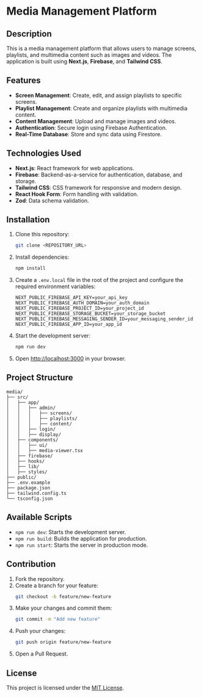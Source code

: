 # Media Management Platform

## Description

This is a media management platform that allows users to manage screens, playlists, and multimedia content such as images and videos. The application is built using **Next.js**, **Firebase**, and **Tailwind CSS**.

## Features

- **Screen Management**: Create, edit, and assign playlists to specific screens.
- **Playlist Management**: Create and organize playlists with multimedia content.
- **Content Management**: Upload and manage images and videos.
- **Authentication**: Secure login using Firebase Authentication.
- **Real-Time Database**: Store and sync data using Firestore.

## Technologies Used

- **Next.js**: React framework for web applications.
- **Firebase**: Backend-as-a-service for authentication, database, and storage.
- **Tailwind CSS**: CSS framework for responsive and modern design.
- **React Hook Form**: Form handling with validation.
- **Zod**: Data schema validation.

## Installation

1. Clone this repository:
   ```bash
   git clone <REPOSITORY_URL>
   ```
2. Install dependencies:
   ```bash
   npm install
   ```
3. Create a `.env.local` file in the root of the project and configure the required environment variables:
   ```env
   NEXT_PUBLIC_FIREBASE_API_KEY=your_api_key
   NEXT_PUBLIC_FIREBASE_AUTH_DOMAIN=your_auth_domain
   NEXT_PUBLIC_FIREBASE_PROJECT_ID=your_project_id
   NEXT_PUBLIC_FIREBASE_STORAGE_BUCKET=your_storage_bucket
   NEXT_PUBLIC_FIREBASE_MESSAGING_SENDER_ID=your_messaging_sender_id
   NEXT_PUBLIC_FIREBASE_APP_ID=your_app_id
   ```
4. Start the development server:
   ```bash
   npm run dev
   ```
5. Open [http://localhost:3000](http://localhost:3000) in your browser.

## Project Structure

```
media/
├── src/
│   ├── app/
│   │   ├── admin/
│   │   │   ├── screens/
│   │   │   ├── playlists/
│   │   │   ├── content/
│   │   ├── login/
│   │   ├── display/
│   ├── components/
│   │   ├── ui/
│   │   ├── media-viewer.tsx
│   ├── firebase/
│   ├── hooks/
│   ├── lib/
│   ├── styles/
├── public/
├── .env.example
├── package.json
├── tailwind.config.ts
└── tsconfig.json
```

## Available Scripts

- `npm run dev`: Starts the development server.
- `npm run build`: Builds the application for production.
- `npm run start`: Starts the server in production mode.

## Contribution

1. Fork the repository.
2. Create a branch for your feature:
   ```bash
   git checkout -b feature/new-feature
   ```
3. Make your changes and commit them:
   ```bash
   git commit -m "Add new feature"
   ```
4. Push your changes:
   ```bash
   git push origin feature/new-feature
   ```
5. Open a Pull Request.

## License

This project is licensed under the [MIT License](LICENSE).

